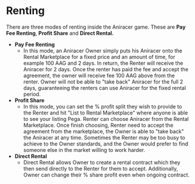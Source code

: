 # Renting

There are three modes of renting inside the Aniracer game. These are **Pay Fee Renting**, **Profit Share** and **Direct Rental.**

* **Pay Fee Renting**
  * In this mode, an Aniracer Owner simply puts his Aniracer onto the Rental Marketplace for a fixed price and an amount of time, for example 100 AAG and 2 days. In return, the Renter will receive the Aniracer for 2 days.  Once the renter has paid the fee and accept the agreement, the owner will receive fee 100 AAG above from the renter. Owner will not be able to "take back" Aniracer for the full 2 days, guaranteeing the renters can use Aniracer for the fixed rental period.
* **Profit Share**
  * In this mode, you can set the % profit split they wish to provide to the Renter and hit "List to Rental Marketplace" where anyone is able to see your listing Pega. Renter can choose Aniracer from the Rental Marketplace. Once finish choosing, Renter need to accept the agreement from the marketplace, the Owner is able to "take back" the Aniracer at any time. Sometimes the Renter may be too busy to achieve to the Owner standards, and the Owner would prefer to find someone else in the market willing to work harder.&#x20;
* **Direct Rental**
  * Direct Rental allows Owner to create a rental contract which they then send directly to the Renter for them to accept. Additionally, Owner can change their % share profit even when ongoing contract.&#x20;
